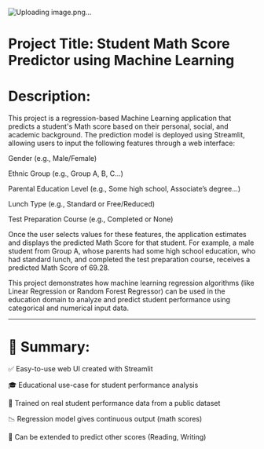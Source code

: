 ![Uploading image.png…]()







 
 
  # Project Title: Student Math Score Predictor using Machine Learning

#  Description:

This project is a regression-based Machine Learning application that predicts a student's Math score based on their personal, social, and academic background. The prediction model is deployed using Streamlit, allowing users to input the following features through a web interface:

Gender (e.g., Male/Female)

Ethnic Group (e.g., Group A, B, C...)

Parental Education Level (e.g., Some high school, Associate’s degree...)

Lunch Type (e.g., Standard or Free/Reduced)

Test Preparation Course (e.g., Completed or None)


Once the user selects values for these features, the application estimates and displays the predicted Math Score for that student. For example, a male student from Group A, whose parents had some high school education, who had standard lunch, and completed the test preparation course, receives a predicted Math Score of 69.28.

This project demonstrates how machine learning regression algorithms (like Linear Regression or Random Forest Regressor) can be used in the education domain to analyze and predict student performance using categorical and numerical input data.


---

# 🧾 Summary:

✅ Easy-to-use web UI created with Streamlit

🎓 Educational use-case for student performance analysis

🤖 Trained on real student performance data from a public dataset

📉 Regression model gives continuous output (math scores)

🧠 Can be extended to predict other scores (Reading, Writing)
